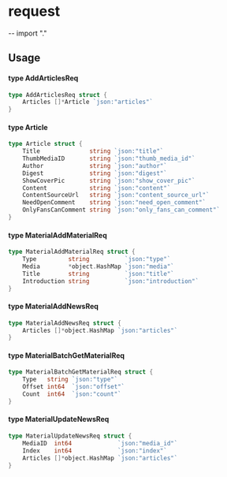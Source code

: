 # request
--
    import "."


## Usage

#### type AddArticlesReq

```go
type AddArticlesReq struct {
	Articles []*Article `json:"articles"`
}
```


#### type Article

```go
type Article struct {
	Title              string `json:"title"`
	ThumbMediaID       string `json:"thumb_media_id"`
	Author             string `json:"author"`
	Digest             string `json:"digest"`
	ShowCoverPic       string `json:"show_cover_pic"`
	Content            string `json:"content"`
	ContentSourceUrl   string `json:"content_source_url"`
	NeedOpenComment    string `json:"need_open_comment"`
	OnlyFansCanComment string `json:"only_fans_can_comment"`
}
```


#### type MaterialAddMaterialReq

```go
type MaterialAddMaterialReq struct {
	Type         string          `json:"type"`
	Media        *object.HashMap `json:"media"`
	Title        string          `json:"title"`
	Introduction string          `json:"introduction"`
}
```


#### type MaterialAddNewsReq

```go
type MaterialAddNewsReq struct {
	Articles []*object.HashMap `json:"articles"`
}
```


#### type MaterialBatchGetMaterialReq

```go
type MaterialBatchGetMaterialReq struct {
	Type   string `json:"type"`
	Offset int64  `json:"offset"`
	Count  int64  `json:"count"`
}
```


#### type MaterialUpdateNewsReq

```go
type MaterialUpdateNewsReq struct {
	MediaID  int64             `json:"media_id"`
	Index    int64             `json:"index"`
	Articles []*object.HashMap `json:"articles"`
}
```
